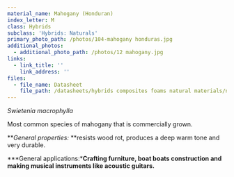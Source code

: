 ```yaml
---
material_name: Mahogany (Honduran)
index_letter: M
class: Hybrids
subclass: 'Hybrids: Naturals'
primary_photo_path: /photos/104-mahogany honduras.jpg
additional_photos:
  - additional_photo_path: /photos/12 mahogany.jpg
links:
  - link_title: ''
    link_address: ''
files:
  - file_name: Datasheet
    file_path: /datasheets/hybrids composites foams natural materials/natural materials/mahogany(swietenia macropylla).pdf
---
```


*Swietenia macrophylla*

Most common species of mahogany that is commercially grown.

***General properties:*&nbsp;**resists wood rot, produces a deep warm tone and very durable.

***General applications:***Crafting furniture, boat boats construction and making musical instruments like acoustic guitars.**

&nbsp;

&nbsp;
